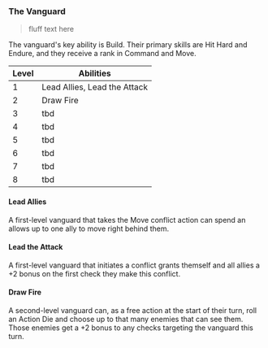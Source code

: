 ### The Vanguard

> fluff text here

The vanguard's key ability is Build. Their primary skills are Hit Hard and Endure, and they receive a rank in Command and Move.

| Level | Abilities |
| ----- | --------- |
| 1 | Lead Allies, Lead the Attack |
| 2 | Draw Fire |
| 3 | tbd |
| 4 | tbd |
| 5 | tbd |
| 6 | tbd |
| 7 | tbd |
| 8 | tbd |

#### Lead Allies
A first-level vanguard that takes the Move conflict action can spend an allows up to one ally to move right behind them.

#### Lead the Attack
A first-level vanguard that initiates a conflict grants themself and all allies a +2 bonus on the first check they make this conflict.

#### Draw Fire
A second-level vanguard can, as a free action at the start of their turn, roll an Action Die and choose up to that many enemies that can see them. Those enemies get a +2 bonus to any checks targeting the vanguard this turn.
